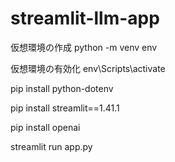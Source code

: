 # streamlit-llm-app

仮想環境の作成
python -m venv env

仮想環境の有効化
env\Scripts\activate

pip install python-dotenv

pip install streamlit==1.41.1

pip install openai

streamlit run app.py
